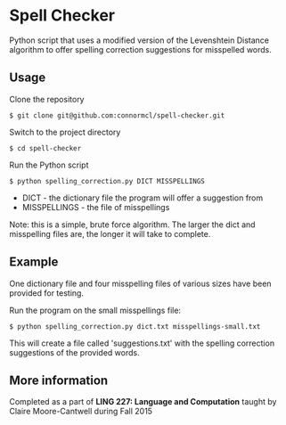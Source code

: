 # Spell Checker
Python script that uses a modified version of the Levenshtein Distance algorithm to offer spelling correction suggestions for misspelled words.

## Usage
Clone the repository
```
$ git clone git@github.com:connormcl/spell-checker.git
```
Switch to the project directory
```
$ cd spell-checker
```
Run the Python script
```
$ python spelling_correction.py DICT MISSPELLINGS
```
* DICT - the dictionary file the program will offer a suggestion from
* MISSPELLINGS - the file of misspellings

Note: this is a simple, brute force algorithm. The larger the dict and misspelling files are, the longer it will take to complete.

## Example
One dictionary file and four misspelling files of various sizes have been provided for testing.

Run the program on the small misspellings file:
```
$ python spelling_correction.py dict.txt misspellings-small.txt
```
This will create a file called 'suggestions.txt' with the spelling correction suggestions of the provided words.


## More information
Completed as a part of **LING 227: Language and Computation** taught by  Claire Moore-Cantwell during Fall 2015
